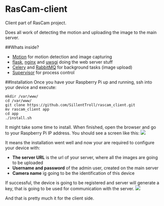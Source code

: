 # RasCam-client
Client part of RasCam project.

Does all work of detecting the motion and uploading the image to the main server.

##Whats inside?
 - [Motion](http://www.lavrsen.dk/foswiki/bin/view/Motion/WebHome) for motion detection and image capturing
 - [flask](http://flask.pocoo.org), [nginx](http://nginx.org) and [uwsgi](http://uwsgi-docs.readthedocs.org/en/latest/) doing the web server stuff
 - [Celery](http://www.celeryproject.org) and [RabbitMQ](https://www.rabbitmq.com) for background tasks (image upload)
 - [Supervisor](http://supervisord.org) for process control
 
##Installation
Once you have your Raspberry Pi up and running, ssh into your device and execute:
```
mkdir /var/www/
cd /var/www/
git clone https://github.com/SillentTroll/rascam_client.git
mv rascam_client app
cd app
./install.sh
```
It might take some time to install. When finished, open the browser and go to your Raspberry Pi IP address.
You should see a screen like this:
![](https://www.dropbox.com/s/cq791kd9l9m7yvc/first_config.png)

It means the installation went well and now your are required to configure your device with:

 - **The server URL** is the url of your server, where all the images are going to be uploaded
 - **Username and password** of the admin user, created on the main server
 - **Camera name** ig going to be the identification of this device

If successful, the device is going to be registered and server will generate a key, that is going to be used for communication with the server.
![](https://www.dropbox.com/s/9pjid8t54tv8vnx/configured.png)

And that is pretty much it for the client side.


